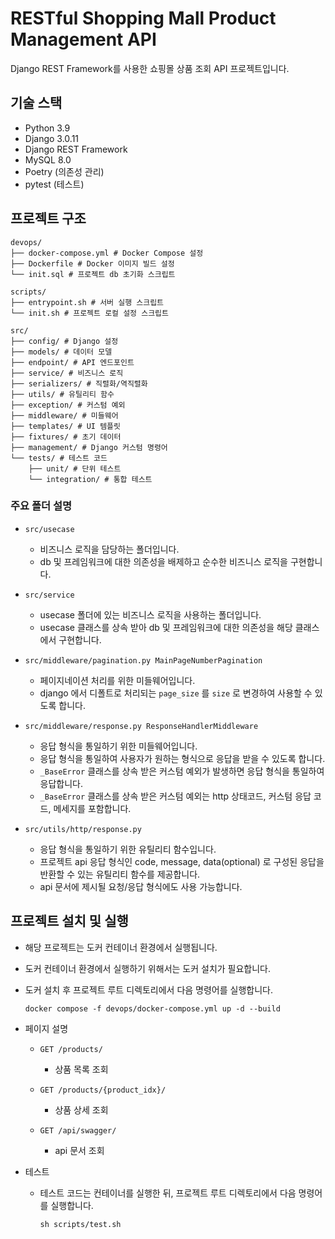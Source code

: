 # RESTful Shopping Mall Product Management API

Django REST Framework를 사용한 쇼핑몰 상품 조회 API 프로젝트입니다.

## 기술 스택

- Python 3.9
- Django 3.0.11
- Django REST Framework
- MySQL 8.0
- Poetry (의존성 관리)
- pytest (테스트)

## 프로젝트 구조
```
devops/
├── docker-compose.yml # Docker Compose 설정
├── Dockerfile # Docker 이미지 빌드 설정
└── init.sql # 프로젝트 db 초기화 스크립트

scripts/
├── entrypoint.sh # 서버 실행 스크립트
└── init.sh # 프로젝트 로컬 설정 스크립트

src/
├── config/ # Django 설정
├── models/ # 데이터 모델
├── endpoint/ # API 엔드포인트
├── service/ # 비즈니스 로직
├── serializers/ # 직렬화/역직렬화
├── utils/ # 유틸리티 함수
├── exception/ # 커스텀 예외
├── middleware/ # 미들웨어
├── templates/ # UI 템플릿
├── fixtures/ # 초기 데이터
├── management/ # Django 커스텀 명령어
└── tests/ # 테스트 코드
    ├── unit/ # 단위 테스트
    └── integration/ # 통합 테스트
```

### 주요 폴더 설명
- `src/usecase` 
  - 비즈니스 로직을 담당하는 폴더입니다.
  - db 및 프레임워크에 대한 의존성을 배제하고 순수한 비즈니스 로직을 구현합니다.

- `src/service` 
  - usecase 폴더에 있는 비즈니스 로직을 사용하는 폴더입니다.
  - usecase 클래스를 상속 받아 db 및 프레임워크에 대한 의존성을 해당 클래스에서 구현합니다.

- `src/middleware/pagination.py MainPageNumberPagination`
  - 페이지네이션 처리를 위한 미들웨어입니다.
  - django 에서 디폴트로 처리되는 `page_size` 를 `size` 로 변경하여 사용할 수 있도록 합니다.

- `src/middleware/response.py ResponseHandlerMiddleware`
  - 응답 형식을 통일하기 위한 미들웨어입니다.
  - 응답 형식을 통일하여 사용자가 원하는 형식으로 응답을 받을 수 있도록 합니다.
  - `_BaseError` 클래스를 상속 받은 커스텀 예외가 발생하면 응답 형식을 통일하여 응답합니다.
  - `_BaseError` 클래스를 상속 받은 커스텀 예외는 http 상태코드, 커스텀 응답 코드, 메세지를 포함합니다.

- `src/utils/http/response.py`
  - 응답 형식을 통일하기 위한 유틸리티 함수입니다.
  - 프로젝트 api 응답 형식인 code, message, data(optional) 로 구성된 응답을 반환할 수 있는 유틸리티 함수를 제공합니다.
  - api 문서에 제시될 요청/응답 형식에도 사용 가능합니다.


## 프로젝트 설치 및 실행
- 해당 프로젝트는 도커 컨테이너 환경에서 실행됩니다.

- 도커 컨테이너 환경에서 실행하기 위해서는 도커 설치가 필요합니다.

- 도커 설치 후 프로젝트 루트 디렉토리에서 다음 명령어를 실행합니다.

    ```
    docker compose -f devops/docker-compose.yml up -d --build
    ```

- 페이지 설명
    - `GET /products/`
        - 상품 목록 조회

    - `GET /products/{product_idx}/`
        - 상품 상세 조회

    - `GET /api/swagger/`
        - api 문서 조회

- 테스트
    - 테스트 코드는 컨테이너를 실행한 뒤, 프로젝트 루트 디렉토리에서 다음 명령어를 실행합니다.

        ```
        sh scripts/test.sh
        ```
